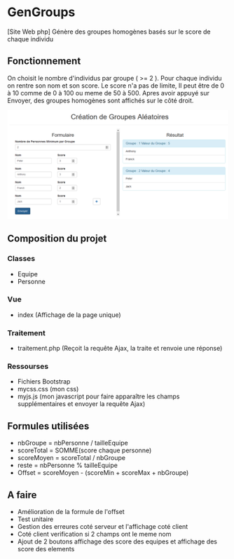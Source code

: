 # GenGroups
[Site Web php] Génère des groupes homogènes basés sur le score de chaque individu

## Fonctionnement
On choisit le nombre d'individus par groupe ( >= 2 ).
Pour chaque individu on rentre son nom et son score. 
Le score n'a pas de limite, Il peut être de 0 à 10 comme de 0 à 100 ou meme de 50 à 500.
Apres avoir appuyé sur Envoyer, des groupes homogènes sont affichés sur le côté droit.

![Exemple](img.png)

## Composition du projet
### Classes 
* Equipe
* Personne

### Vue
* index (Affichage de la page unique)

### Traitement
* traitement.php (Reçoit la requête Ajax, la traite et renvoie une réponse)

### Ressourses
* Fichiers Bootstrap
* mycss.css (mon css)
* myjs.js (mon javascript pour faire apparaître les champs supplémentaires et envoyer la requête Ajax)

## Formules utilisées
* nbGroupe = nbPersonne / tailleEquipe
* scoreTotal = SOMME(score chaque personne)
* scoreMoyen = scoreTotal / nbGroupe
* reste = nbPersonne % tailleEquipe
* Offset = scoreMoyen - (scoreMin + scoreMax + nbGroupe)

## A faire
* Amélioration de la formule de l'offset
* Test unitaire
* Gestion des erreures coté serveur et l'affichage coté client
* Coté client verification si 2 champs ont le meme nom
* Ajout de 2 boutons affichage des score des equipes et affichage des score des elements

